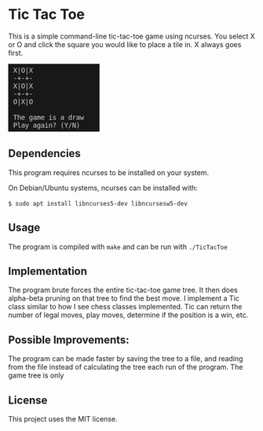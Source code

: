 # Tic Tac Toe

This is a simple command-line tic-tac-toe game using ncurses. You select X or O and click the square you would like to place a tile in. X always goes first.

![Image](TicTacToe.png)

## Dependencies
This program requires ncurses to be installed on your system. 

On Debian/Ubuntu systems, ncurses can be installed with:

`$ sudo apt install libncurses5-dev libncursesw5-dev`

## Usage
The program is compiled with `make` and can be run with `./TicTacToe`

## Implementation
The program brute forces the entire tic-tac-toe game tree. It then does alpha-beta pruning on that tree to find the best move. I implement a Tic class similar to how I see chess classes implemented. Tic can return the number of legal moves, play moves, determine if the position is a win, etc.

## Possible Improvements:
The program can be made faster by saving the tree to a file, and reading from the file instead of calculating the tree each run of the program. The game tree is only 

## License
This project uses the MIT license.
